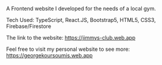 A Frontend website I developed for the needs of a local gym.

Tech Used: 
  TypeScript,
  React.JS,
  Bootstrap5,
  HTML5,
  CSS3,
  Firebase/Firestore


The link to the website: https://jimmys-club.web.app

Feel free to visit my personal website to see more: https://georgekoursoumis.web.app
